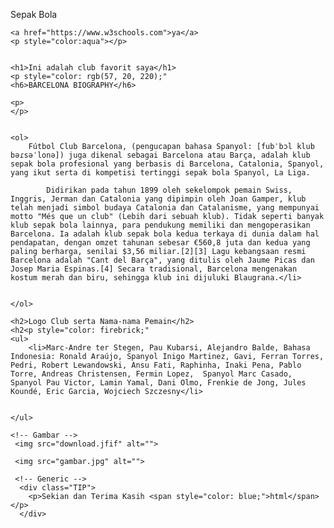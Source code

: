 <!DOCTYPE html>
<html lang="en">
<head>
    <meta charset="UTF-8">
    <meta name="viewport" content="width=device-width, initial-scale=1.0">
    <title>reksi</title>
    <link rel="stylesheet" href="style.css">
    <style>
        .TIP{
            color: rgb(255, 0, 119);
        }
    </style>

</head>
<body>
    <p>Sepak Bola</p>

    

    <a href="https://www.w3schools.com">ya</a>
    <p style="color:aqua"></p>


    <h1>Ini adalah club favorit saya</h1>
    <p style="color: rgb(57, 20, 220);"
    <h6>BARCELONA BIOGRAPHY</h6>

    <p> 
    </p>


    <ol>
        Fútbol Club Barcelona, (pengucapan bahasa Spanyol: [fubˈbɔl klub bəɾsəˈlonə]) juga dikenal sebagai Barcelona atau Barça, adalah klub sepak bola profesional yang berbasis di Barcelona, Catalonia, Spanyol, yang ikut serta di kompetisi tertinggi sepak bola Spanyol, La Liga.

            Didirikan pada tahun 1899 oleh sekelompok pemain Swiss, Inggris, Jerman dan Catalonia yang dipimpin oleh Joan Gamper, klub telah menjadi simbol budaya Catalonia dan Catalanisme, yang mempunyai motto "Més que un club" (Lebih dari sebuah klub). Tidak seperti banyak klub sepak bola lainnya, para pendukung memiliki dan mengoperasikan Barcelona. Ia adalah klub sepak bola kedua terkaya di dunia dalam hal pendapatan, dengan omzet tahunan sebesar €560,8 juta dan kedua yang paling berharga, senilai $3,56 miliar.[2][3] Lagu kebangsaan resmi Barcelona adalah "Cant del Barça", yang ditulis oleh Jaume Picas dan Josep Maria Espinas.[4] Secara tradisional, Barcelona mengenakan kostum merah dan biru, sehingga klub ini dijuluki Blaugrana.</li>
        
        
    </ol>

    <h2>Logo Club serta Nama-nama Pemain</h2>
    <h2<p style="color: firebrick;"
    <ul>
        <li>Marc-Andre ter Stegen, Pau Kubarsi, Alejandro Balde, Bahasa Indonesia: Ronald Araújo, Spanyol Inigo Martinez, Gavi, Ferran Torres, Pedri, Robert Lewandowski, Ansu Fati, Raphinha, Inaki Pena, Pablo Torre, Andreas Christensen, Fermin Lopez,	Spanyol Marc Casado,	Spanyol Pau Victor, Lamin Yamal, Dani Olmo, Frenkie de Jong, Jules Koundé, Eric Garcia, Wojciech Szczesny</li>
        

    </ul>

    <!-- Gambar -->
     <img src="download.jfif" alt="">

     <img src="gambar.jpg" alt="">

     <!-- Generic -->
      <div class="TIP"> 
        <p>Sekian dan Terima Kasih <span style="color: blue;">html</span></p> 
      </div>
</body>
</html>
